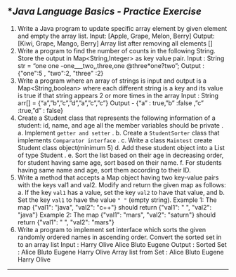 **********Java Language Basics - Practice Exercise********* 
---------------------------------------------------------------------------------------------------- 
1. Write a Java program to update specific array element by given element and empty the array list. Input: [Apple, Grape, Melon, Berry] Output: [Kiwi, Grape, Mango, Berry] Array list after removing all elements [] 
2. Write a program to find the number of counts in the following String. Store the output in Map<String,Integer> as key value pair. Input : String str = “one one -one___two,,three,one @three*one?two”; Output : {"one":5 , "two":2, "three" :2} 
3. Write a program where an array of strings is input and output is a Map<String,boolean> where each different string is a key and its value is true if that string appears 2 or more times in the array Input : String arr[] = {“a”,”b”,”c”,”d”,”a”,”c”,”c”} Output - {“a” : true,”b” :false ,”c” :true,”d” : false} 
4. Create a Student class that represents the following information of a student: id, name, and age all the member variables should be private . a. Implement `getter and setter` . b. Create a `StudentSorter` class that implements `Comparator interface` . c. Write a class `Maintest` create Student class object(minimum 5) d. Add these student object into a List of type Student . e. Sort the list based on their age in decreasing order, for student having same age, sort based on their name. f. For students having same name and age, sort them according to their ID. 
5. Write a method that accepts a Map object having two key-value pairs with the keys val1 and val2. Modify and return the given map as follows: a. If the key `val1` has a value, set the key `val2` to have that value, and b. Set the key `val1` to have the value `" "` (empty string). Example 1: The map {"val1": "java", "val2": "c++"} should return {"val1": " ", "val2": "java"} Example 2: The map {"val1": "mars", "val2": "saturn"} should return {"val1": " ", "val2": "mars"} 
6. Write a program to implement set interface which sorts the given randomly ordered names in 
ascending order. Convert the sorted set in to an array list Input : Harry Olive Alice Bluto Eugene Output : Sorted Set : Alice Bluto Eugene Harry Olive Array list from Set : Alice Bluto Eugene Harry Olive 
------------------------------------------------------------------------------- - 
